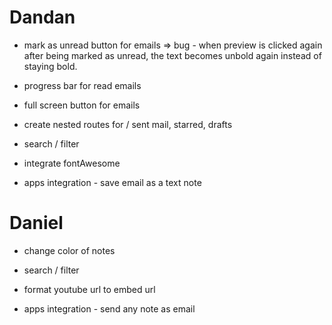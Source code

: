 # Dandan

- mark as unread button for emails => bug - when preview is clicked again after being marked as unread, the text becomes unbold again instead of staying bold.

- progress bar for read emails

- full screen button for emails

- create nested routes for / sent mail, starred, drafts

- search / filter

- integrate fontAwesome

- apps integration - save email as a text note

# Daniel

- change color of notes

- search / filter

- format youtube url to embed url

- apps integration - send any note as email
